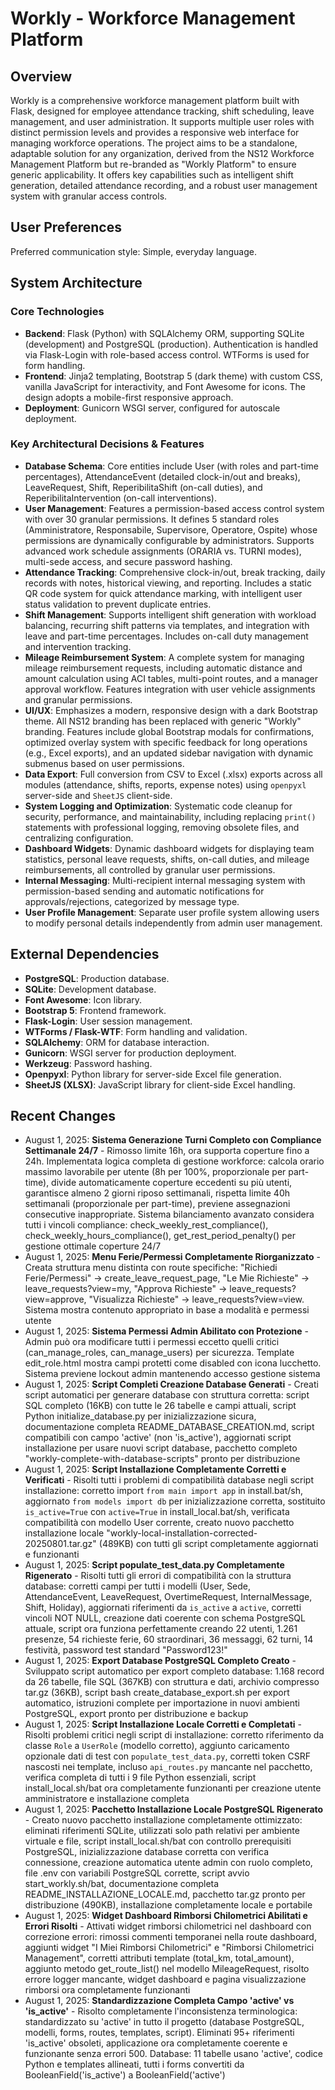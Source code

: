 # Workly - Workforce Management Platform

## Overview
Workly is a comprehensive workforce management platform built with Flask, designed for employee attendance tracking, shift scheduling, leave management, and user administration. It supports multiple user roles with distinct permission levels and provides a responsive web interface for managing workforce operations. The project aims to be a standalone, adaptable solution for any organization, derived from the NS12 Workforce Management Platform but re-branded as "Workly Platform" to ensure generic applicability. It offers key capabilities such as intelligent shift generation, detailed attendance recording, and a robust user management system with granular access controls.

## User Preferences
Preferred communication style: Simple, everyday language.

## System Architecture

### Core Technologies
- **Backend**: Flask (Python) with SQLAlchemy ORM, supporting SQLite (development) and PostgreSQL (production). Authentication is handled via Flask-Login with role-based access control. WTForms is used for form handling.
- **Frontend**: Jinja2 templating, Bootstrap 5 (dark theme) with custom CSS, vanilla JavaScript for interactivity, and Font Awesome for icons. The design adopts a mobile-first responsive approach.
- **Deployment**: Gunicorn WSGI server, configured for autoscale deployment.

### Key Architectural Decisions & Features
- **Database Schema**: Core entities include User (with roles and part-time percentages), AttendanceEvent (detailed clock-in/out and breaks), LeaveRequest, Shift, ReperibilitaShift (on-call duties), and ReperibilitaIntervention (on-call interventions).
- **User Management**: Features a permission-based access control system with over 30 granular permissions. It defines 5 standard roles (Amministratore, Responsabile, Supervisore, Operatore, Ospite) whose permissions are dynamically configurable by administrators. Supports advanced work schedule assignments (ORARIA vs. TURNI modes), multi-sede access, and secure password hashing.
- **Attendance Tracking**: Comprehensive clock-in/out, break tracking, daily records with notes, historical viewing, and reporting. Includes a static QR code system for quick attendance marking, with intelligent user status validation to prevent duplicate entries.
- **Shift Management**: Supports intelligent shift generation with workload balancing, recurring shift patterns via templates, and integration with leave and part-time percentages. Includes on-call duty management and intervention tracking.
- **Mileage Reimbursement System**: A complete system for managing mileage reimbursement requests, including automatic distance and amount calculation using ACI tables, multi-point routes, and a manager approval workflow. Features integration with user vehicle assignments and granular permissions.
- **UI/UX**: Emphasizes a modern, responsive design with a dark Bootstrap theme. All NS12 branding has been replaced with generic "Workly" branding. Features include global Bootstrap modals for confirmations, optimized overlay system with specific feedback for long operations (e.g., Excel exports), and an updated sidebar navigation with dynamic submenus based on user permissions.
- **Data Export**: Full conversion from CSV to Excel (.xlsx) exports across all modules (attendance, shifts, reports, expense notes) using `openpyxl` server-side and `SheetJS` client-side.
- **System Logging and Optimization**: Systematic code cleanup for security, performance, and maintainability, including replacing `print()` statements with professional logging, removing obsolete files, and centralizing configuration.
- **Dashboard Widgets**: Dynamic dashboard widgets for displaying team statistics, personal leave requests, shifts, on-call duties, and mileage reimbursements, all controlled by granular user permissions.
- **Internal Messaging**: Multi-recipient internal messaging system with permission-based sending and automatic notifications for approvals/rejections, categorized by message type.
- **User Profile Management**: Separate user profile system allowing users to modify personal details independently from admin user management.

## External Dependencies
- **PostgreSQL**: Production database.
- **SQLite**: Development database.
- **Font Awesome**: Icon library.
- **Bootstrap 5**: Frontend framework.
- **Flask-Login**: User session management.
- **WTForms / Flask-WTF**: Form handling and validation.
- **SQLAlchemy**: ORM for database interaction.
- **Gunicorn**: WSGI server for production deployment.
- **Werkzeug**: Password hashing.
- **Openpyxl**: Python library for server-side Excel file generation.
- **SheetJS (XLSX)**: JavaScript library for client-side Excel handling.

## Recent Changes
- August 1, 2025: **Sistema Generazione Turni Completo con Compliance Settimanale 24/7** - Rimosso limite 16h, ora supporta coperture fino a 24h. Implementata logica completa di gestione workforce: calcola orario massimo lavorabile per utente (8h per 100%, proporzionale per part-time), divide automaticamente coperture eccedenti su più utenti, garantisce almeno 2 giorni riposo settimanali, rispetta limite 40h settimanali (proporzionale per part-time), previene assegnazioni consecutive inappropriate. Sistema bilanciamento avanzato considera tutti i vincoli compliance: check_weekly_rest_compliance(), check_weekly_hours_compliance(), get_rest_period_penalty() per gestione ottimale coperture 24/7
- August 1, 2025: **Menu Ferie/Permessi Completamente Riorganizzato** - Creata struttura menu distinta con route specifiche: "Richiedi Ferie/Permessi" → create_leave_request_page, "Le Mie Richieste" → leave_requests?view=my, "Approva Richieste" → leave_requests?view=approve, "Visualizza Richieste" → leave_requests?view=view. Sistema mostra contenuto appropriato in base a modalità e permessi utente
- August 1, 2025: **Sistema Permessi Admin Abilitato con Protezione** - Admin può ora modificare tutti i permessi eccetto quelli critici (can_manage_roles, can_manage_users) per sicurezza. Template edit_role.html mostra campi protetti come disabled con icona lucchetto. Sistema previene lockout admin mantenendo accesso gestione sistema
- August 1, 2025: **Script Completi Creazione Database Generati** - Creati script automatici per generare database con struttura corretta: script SQL completo (16KB) con tutte le 26 tabelle e campi attuali, script Python initialize_database.py per inizializzazione sicura, documentazione completa README_DATABASE_CREATION.md, script compatibili con campo 'active' (non 'is_active'), aggiornati script installazione per usare nuovi script database, pacchetto completo "workly-complete-with-database-scripts" pronto per distribuzione
- August 1, 2025: **Script Installazione Completamente Corretti e Verificati** - Risolti tutti i problemi di compatibilità database negli script installazione: corretto import `from main import app` in install.bat/sh, aggiornato `from models import db` per inizializzazione corretta, sostituito `is_active=True` con `active=True` in install_local.bat/sh, verificata compatibilità con modello User corrente, creato nuovo pacchetto installazione locale "workly-local-installation-corrected-20250801.tar.gz" (489KB) con tutti gli script completamente aggiornati e funzionanti
- August 1, 2025: **Script populate_test_data.py Completamente Rigenerato** - Risolti tutti gli errori di compatibilità con la struttura database: corretti campi per tutti i modelli (User, Sede, AttendanceEvent, LeaveRequest, OvertimeRequest, InternalMessage, Shift, Holiday), aggiornati riferimenti da `is_active` a `active`, corretti vincoli NOT NULL, creazione dati coerente con schema PostgreSQL attuale, script ora funziona perfettamente creando 22 utenti, 1.261 presenze, 54 richieste ferie, 60 straordinari, 36 messaggi, 62 turni, 14 festività, password test standard "Password123!"
- August 1, 2025: **Export Database PostgreSQL Completo Creato** - Sviluppato script automatico per export completo database: 1.168 record da 26 tabelle, file SQL (367KB) con struttura e dati, archivio compresso tar.gz (36KB), script bash create_database_export.sh per export automatico, istruzioni complete per importazione in nuovi ambienti PostgreSQL, export pronto per distribuzione e backup
- August 1, 2025: **Script Installazione Locale Corretti e Completati** - Risolti problemi critici negli script di installazione: corretto riferimento da classe `Role` a `UserRole` (modello corretto), aggiunto caricamento opzionale dati di test con `populate_test_data.py`, corretti token CSRF nascosti nei template, incluso `api_routes.py` mancante nel pacchetto, verifica completa di tutti i 9 file Python essenziali, script install_local.sh/bat ora completamente funzionanti per creazione utente amministratore e installazione completa
- August 1, 2025: **Pacchetto Installazione Locale PostgreSQL Rigenerato** - Creato nuovo pacchetto installazione completamente ottimizzato: eliminati riferimenti SQLite, utilizzati solo path relativi per ambiente virtuale e file, script install_local.sh/bat con controllo prerequisiti PostgreSQL, inizializzazione database corretta con verifica connessione, creazione automatica utente admin con ruolo completo, file .env con variabili PostgreSQL corrette, script avvio start_workly.sh/bat, documentazione completa README_INSTALLAZIONE_LOCALE.md, pacchetto tar.gz pronto per distribuzione (490KB), installazione completamente locale e portabile
- August 1, 2025: **Widget Dashboard Rimborsi Chilometrici Abilitati e Errori Risolti** - Attivati widget rimborsi chilometrici nel dashboard con correzione errori: rimossi commenti temporanei nella route dashboard, aggiunti widget "I Miei Rimborsi Chilometrici" e "Rimborsi Chilometrici Management", corretti attributi template (total_km, total_amount), aggiunto metodo get_route_list() nel modello MileageRequest, risolto errore logger mancante, widget dashboard e pagina visualizzazione rimborsi ora completamente funzionanti
- August 1, 2025: **Standardizzazione Completa Campo 'active' vs 'is_active'** - Risolto completamente l'inconsistenza terminologica: standardizzato su 'active' in tutto il progetto (database PostgreSQL, modelli, forms, routes, templates, script). Eliminati 95+ riferimenti 'is_active' obsoleti, applicazione ora completamente coerente e funzionante senza errori 500. Database: 11 tabelle usano 'active', codice Python e templates allineati, tutti i forms convertiti da BooleanField('is_active') a BooleanField('active')